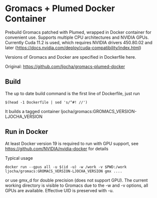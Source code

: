 # Gromacs + Plumed Docker Container

Prebuild Gromacs patched with Plumed, wrapped in Docker container for convenient use. Supports multiple CPU architectures and NVIDIA GPUs.
Currently Cuda 11.2 is used, which requires NVIDIA drivers 450.80.02 and later (https://docs.nvidia.com/deploy/cuda-compatibility/index.html)

Versions of Gromacs and Docker are specified in Dockerfile here.

Original: https://github.com/ljocha/gromacs-plumed-docker

## Build

The up to date build command is the first line of Dockerfile, just run

	$(head -1 Dockerfile | sed 's/^#! //')

It builds a tagged container ljocha/gromacs:GROMACS_VERSION-LJOCHA_VERSION

## Run in Docker

At least Docker version 19 is required to run with GPU support, see https://github.com/NVIDIA/nvidia-docker for details

Typical usage

	docker run --gpus all -u $(id -u) -w /work -v $PWD:/work ljocha/gromacs:GROMACS_VERSION-LJOCHA_VERSION gmx ....

or use gmx_d for double precision (does not support GPU). The current working directory is visible to Gromacs due to the -w and -v options, all GPUs are available.
Effective UID is preserved with -u. 

